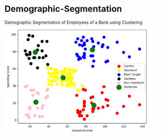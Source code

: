 # Demographic-Segmentation
Demographic Segmentation of Employees of a Bank using Clustering
![](result.png)
